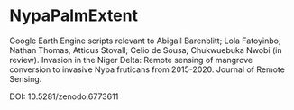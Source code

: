 # NypaPalmExtent

Google Earth Engine scripts relevant to Abigail Barenblitt; Lola Fatoyinbo; Nathan Thomas; Atticus Stovall; Celio de Sousa; Chukwuebuka Nwobi (in review). Invasion in the Niger Delta: Remote sensing of mangrove conversion to invasive Nypa fruticans from 2015-2020. Journal of Remote Sensing.

 DOI: 10.5281/zenodo.6773611

